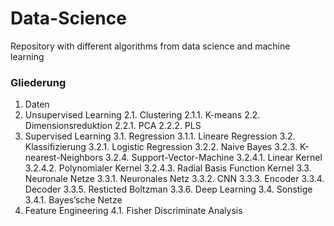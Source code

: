# Data-Science
Repository with different algorithms from data science and machine learning

### Gliederung

1.	Daten
2.	Unsupervised Learning
2.1.	Clustering
2.1.1.	K-means
2.2.	Dimensionsreduktion
2.2.1.	PCA
2.2.2.	PLS
3.	Supervised Learning
3.1.	Regression
3.1.1.	Lineare Regression
3.2.	Klassifizierung
3.2.1.	Logistic Regression
3.2.2.	Naive Bayes
3.2.3.	K-nearest-Neighbors
3.2.4.	Support-Vector-Machine
3.2.4.1.	Linear Kernel
3.2.4.2.	Polynomialer Kernel
3.2.4.3.	Radial Basis Function Kernel
3.3.	Neuronale Netze
3.3.1.	Neuronales Netz
3.3.2.	CNN
3.3.3.	Encoder
3.3.4.	Decoder
3.3.5.	Resticted Boltzman
3.3.6.	Deep Learning
3.4.	Sonstige
3.4.1.	Bayes‘sche Netze
4.	Feature Engineering
4.1.	Fisher Discriminate Analysis

